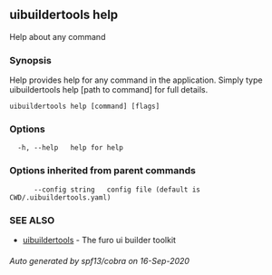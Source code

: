 ## uibuildertools help

Help about any command

### Synopsis

Help provides help for any command in the application.
Simply type uibuildertools help [path to command] for full details.

```
uibuildertools help [command] [flags]
```

### Options

```
  -h, --help   help for help
```

### Options inherited from parent commands

```
      --config string   config file (default is CWD/.uibuildertools.yaml)
```

### SEE ALSO

* [uibuildertools](uibuildertools.md)	 - The furo ui builder toolkit

###### Auto generated by spf13/cobra on 16-Sep-2020
